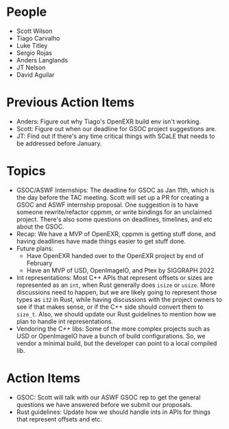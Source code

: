 People
======

- Scott Wilson
- Tiago Carvalho
- Luke Titley
- Sergio Rojas
- Anders Langlands
- JT Nelson
- David Aguilar

Previous Action Items
=====================

- Anders: Figure out why Tiago's OpenEXR build env isn't working.
- Scott: Figure out when our deadline for GSOC project suggestions are.
- JT: Find out if there's any time critical things with SCaLE that needs to be addressed before January.

Topics
======

- GSOC/ASWF Internships: The deadline for GSOC as Jan 11th, which is the day before the TAC meeting. Scott will set up a PR for creating a GSOC and ASWF internship proposal. One suggestion is to have someone rewrite/refactor cppmm, or write bindings for an unclaimed project. There's also some questions on deadlines, timelines, and etc about the GSOC.
- Recap: We have a MVP of OpenEXR, cppmm is getting stuff done, and having deadlines have made things easier to get stuff done.
- Future plans:
    - Have OpenEXR handed over to the OpenEXR project by end of February
    - Have an MVP of USD, OpenImageIO, and Ptex by SIGGRAPH 2022
- Int representations: Most C++ APIs that represent offsets or sizes are represented as an `int`, when Rust generally does `isize` or `usize`. More discussions need to happen, but we are likely going to represent those types as `i32` in Rust, while having discussions with the project owners to see if that makes sense, or if the C++ side should convert them to `size_t`. Also, we should update our Rust guidelines to mention how we plan to handle int representations.
- Vendoring the C++ libs: Some of the more complex projects such as USD or OpenImageIO have a bunch of build configurations. So, we vendor a minimal build, but the developer can point to a local compiled lib.

Action Items
============

- GSOC: Scott will talk with our ASWF GSOC rep to get the general questions we have answered before we submit our proposals.
- Rust guidelines: Update how we should handle ints in APIs for things that represent offsets and etc.
